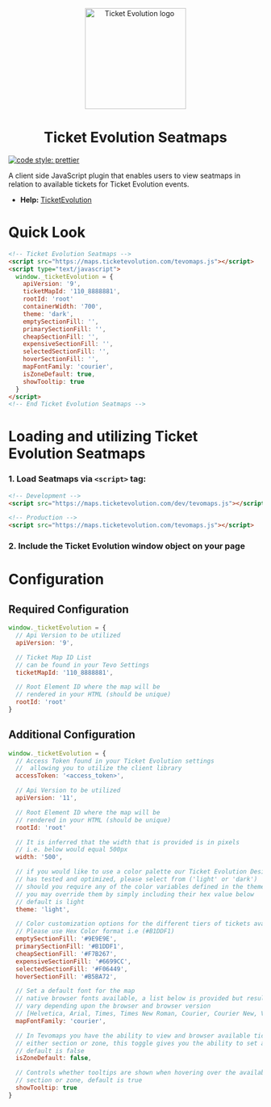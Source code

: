 <p align="center">
  <img src="https://storage.googleapis.com/ticketevolution/logo.jpg" alt="Ticket Evolution logo" height="200" />
</p>

<h1 align="center">Ticket Evolution Seatmaps</h1>

[![code style: prettier](https://img.shields.io/badge/code_style-prettier-ff69b4.svg?style=flat-square)](https://github.com/prettier/prettier)

A client side JavaScript plugin that enables users to view seatmaps in relation to available tickets for Ticket Evolution events.

* **Help:** [TicketEvolution](http://www.ticketevolution.com/contact-us/)

# Quick Look

```html
<!-- Ticket Evolution Seatmaps -->
<script src="https://maps.ticketevolution.com/tevomaps.js"></script>
<script type="text/javascript">
  window._ticketEvolution = {
    apiVersion: '9',
    ticketMapId: '110_8888881',
    rootId: 'root'
    containerWidth: '700',
    theme: 'dark',
    emptySectionFill: '',
    primarySectionFill: '',
    cheapSectionFill: '',
    expensiveSectionFill: '',
    selectedSectionFill: '',
    hoverSectionFill: '',
    mapFontFamily: 'courier',
    isZoneDefault: true,
    showTooltip: true
  }
</script>
<!-- End Ticket Evolution Seatmaps -->
```

# Loading and utilizing Ticket Evolution Seatmaps

### 1. Load Seatmaps via `<script>` tag:

```html
<!-- Development -->
<script src="https://maps.ticketevolution.com/dev/tevomaps.js"></script>

<!-- Production -->
<script src="https://maps.ticketevolution.com/tevomaps.js"></script>
```

### 2. Include the Ticket Evolution window object on your page

# Configuration

## Required Configuration

```javascript
window._ticketEvolution = {
  // Api Version to be utilized
  apiVersion: '9',

  // Ticket Map ID List
  // can be found in your Tevo Settings
  ticketMapId: '110_8888881',

  // Root Element ID where the map will be
  // rendered in your HTML (should be unique)
  rootId: 'root'
}
```

## Additional Configuration

```javascript
window._ticketEvolution = {
  // Access Token found in your Ticket Evolution settings
  //  allowing you to utilize the client library
  accessToken: '<access_token>',

  // Api Version to be utilized
  apiVersion: '11',

  // Root Element ID where the map will be
  // rendered in your HTML (should be unique)
  rootId: 'root'

  // It is inferred that the width that is provided is in pixels
  // i.e. below would equal 500px
  width: '500',

  // if you would like to use a color palette our Ticket Evolution Design team
  // has tested and optimized, please select from ('light' or 'dark')
  // should you require any of the color variables defined in the themes
  // you may override them by simply including their hex value below
  // default is light
  theme: 'light',

  // Color customization options for the different tiers of tickets available
  // Please use Hex Color format i.e (#B1DDF1)
  emptySectionFill: '#9E9E9E',
  primarySectionFill: '#B1DDF1',
  cheapSectionFill: '#F7B267',
  expensiveSectionFill: '#6699CC',
  selectedSectionFill: '#F06449',
  hoverSectionFill: '#B5BA72',

  // Set a default font for the map
  // native browser fonts available, a list below is provided but results may
  // vary depending upon the browser and browser version
  // [Helvetica, Arial, Times, Times New Roman, Courier, Courier New, Verdana, Tahoma]
  mapFontFamily: 'courier',

  // In Tevomaps you have the ability to view and browser available tickets by
  // either section or zone, this toggle gives you the ability to set a default
  // default is false
  isZoneDefault: false,

  // Controls whether tooltips are shown when hovering over the available ticketed
  // section or zone, default is true
  showTooltip: true
}
```
